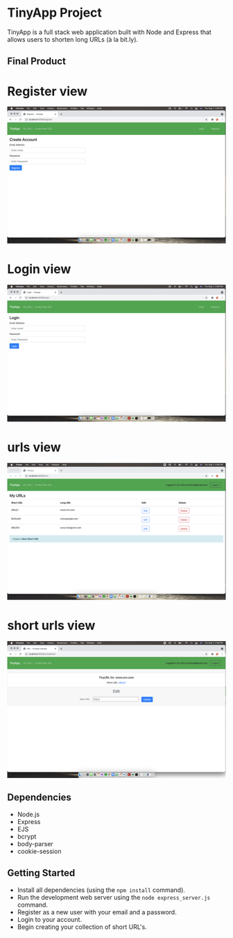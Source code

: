# TinyApp Project

TinyApp is a full stack web application built with Node and Express that allows users to shorten long URLs (à la bit.ly).

## Final Product

# Register view
!["register page"](https://github.com/briandlafond/tinyapp/blob/main/docs/register-page.png)

# Login view
!["login page"](https://github.com/briandlafond/tinyapp/blob/main/docs/login-page.png)

# urls view
!["urls page"](https://github.com/briandlafond/tinyapp/blob/main/docs/user-urls.png)

# short urls view
!["short urls page"](https://github.com/briandlafond/tinyapp/blob/main/docs/short-url.png)



## Dependencies

- Node.js
- Express
- EJS
- bcrypt
- body-parser
- cookie-session

## Getting Started

- Install all dependencies (using the `npm install` command).
- Run the development web server using the `node express_server.js` command.
- Register as a new user with your email and a password.
- Login to your account.
- Begin creating your collection of short URL's.